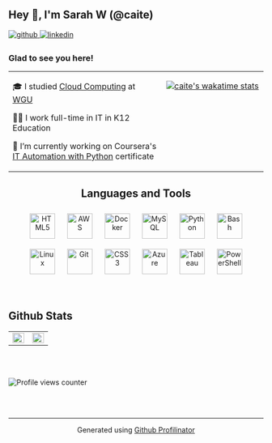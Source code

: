 
<!--
**caite/caite** is a ✨ _special_ ✨ repository because its `README.md` (this file) appears on your GitHub profile.



- 🌱 I’m currently learning Azure
- 🔭 I’m currently working on ...
- 🌱 I’m currently learning Automation and Scaling Tools using Chef, Vagrant, and Virtual Box
- 
- 👯 I’m looking to collaborate on ...
- 🤔 I’m looking for help with ...
- 💬 Ask me about ...
- 📫 How to reach me: ...
- 😄 Pronouns: ...
- ⚡ Fun fact: ...

🎓 I recently earned my Bachelor's in Cloud Computing at Western Governors University 👩‍🎓
👩‍💻 I  working full-time in K12 IT 

### My Stats



| Wakatime | GitHub |
| :----: | :-: |
| [![caite's wakatime stats](https://github-readme-stats.vercel.app/api/wakatime?username=caite&layout=compact)](https://github.com/anuraghazra/github-readme-stats) | [![Top Langs](https://github-readme-stats.vercel.app/api/top-langs/?username=caite)](https://github.com/anuraghazra/github-readme-stats)  [![GitHub stats](https://github-readme-stats.vercel.app/api?username=Caite&show_icons=true&count_private=true&hide=stars,prs&layout=compact)](https://github.com/anuraghazra/github-readme-stats) |

-->

## Hey 👋, I'm Sarah W (@caite)  

<a href="https://github.com/caite" target="_blank">
<img src=https://img.shields.io/badge/github-%2324292e.svg?&style=for-the-badge&logo=github&logoColor=white alt=github style="margin-bottom: 5px;" />
</a>
<a href="https://linkedin.com/in/sarahevwalter" target="_blank">
<img src=https://img.shields.io/badge/linkedin-%231E77B5.svg?&style=for-the-badge&logo=linkedin&logoColor=white alt=linkedin style="margin-bottom: 5px;" />
</a>  
  



### Glad to see you here!    
  
<table><tr><td valign="top" width="60%">

🎓 I studied [Cloud Computing](https://www.wgu.edu/online-it-degrees/cloud-computing-bachelors-program.html) at [WGU](https://www.wgu.edu)

👩‍💻 I work full-time in IT in K12 Education

🔭 I’m currently working on Coursera's [IT Automation with Python](https://www.coursera.org/professional-certificates/google-it-automation) certificate

<!--GITHUB_REPOS:{"rows": 4, "raw": true}-->


</td><td valign="top" width="40%">

<div align="center">

[![caite's wakatime stats](https://github-readme-stats.vercel.app/api/wakatime?username=caite&layout=compact)](https://github.com/anuraghazra/github-readme-stats)

</div>  
</td></tr></table>



  <h2 align="center">Languages and Tools  </h2>

<div align="center">  
  <p align="center">
<img style="margin: 10px" src="https://profilinator.rishav.dev/skills-assets/html5-original-wordmark.svg" alt="HTML5" height="50" />  
<img style="margin: 10px" src="https://profilinator.rishav.dev/skills-assets/amazonwebservices-original-wordmark.svg" alt="AWS" height="50" />  
<img style="margin: 10px" src="https://profilinator.rishav.dev/skills-assets/docker-original-wordmark.svg" alt="Docker" height="50" />  
<img style="margin: 10px" src="https://profilinator.rishav.dev/skills-assets/mysql-original-wordmark.svg" alt="MySQL" height="50" />  
<img style="margin: 10px" src="https://profilinator.rishav.dev/skills-assets/python-original.svg" alt="Python" height="50" />  
<img style="margin: 10px" src="https://profilinator.rishav.dev/skills-assets/gnu_bash-icon.svg" alt="Bash" height="50" />  
<img style="margin: 10px" src="https://profilinator.rishav.dev/skills-assets/linux-original.svg" alt="Linux" height="50" />  
<img style="margin: 10px" src="https://profilinator.rishav.dev/skills-assets/git-scm-icon.svg" alt="Git" height="50" />  
<img style="margin: 10px" src="https://profilinator.rishav.dev/skills-assets/css3-original-wordmark.svg" alt="CSS3" height="50" />  
<img style="margin: 10px" src="https://profilinator.rishav.dev/skills-assets/microsoft_azure-icon.svg" alt="Azure" height="50" />  
<img style="margin: 10px" src="https://profilinator.rishav.dev/skills-assets/tableau.svg" alt="Tableau" height="50" />  
<img style="margin: 10px" src="https://profilinator.rishav.dev/skills-assets/powershell.png" alt="PowerShell" height="50" />  </p>
</div>  

<br/>  


## Github Stats  
<table><tr><td valign="top" width="50%">

<img src="https://github-readme-stats.vercel.app/api?username=caite&show_icons=true&count_private=true&hide_border=true" align="left" style="width: 100%" />

</td><td valign="top" width="50%">

<img src="https://github-readme-stats.vercel.app/api/top-langs/?username=caite&hide_border=true&layout=compact&langs_count=10" align="left" style="width: 100%" />

</td></tr></table>  

<br/>  

  

<br/>  

![Profile views counter](https://komarev.com/ghpvc/?username=caite&&style=flat-square)  
  

<br/>  


<br />

----
<div align="center">Generated using <a href="https://profilinator.rishav.dev/" target="_blank">Github Profilinator</a></div>
